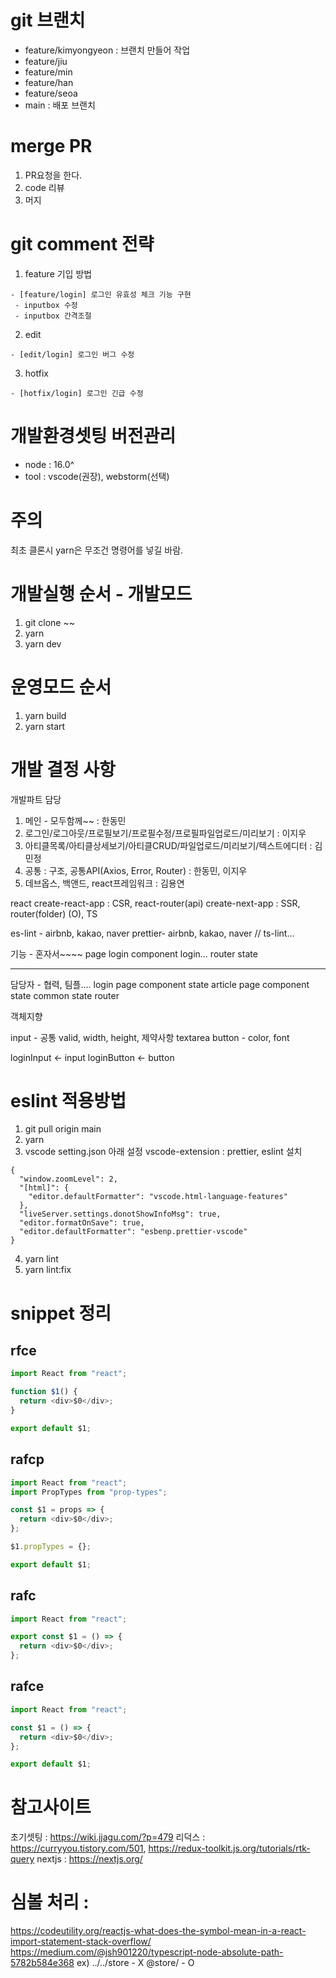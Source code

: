 # git 브랜치

- feature/kimyongyeon : 브랜치 만들어 작업
- feature/jiu
- feature/min
- feature/han
- feature/seoa
- main : 배포 브랜치

# merge PR

1. PR요청을 한다.
2. code 리뷰
3. 머지

# git comment 전략

1. feature 기입 방법

```
- [feature/login] 로그인 유효성 체크 기능 구현
 - inputbox 수정
 - inputbox 간격조절
```

2. edit

```
- [edit/login] 로그인 버그 수정
```

3. hotfix

```
- [hotfix/login] 로그인 긴급 수정
```

# 개발환경셋팅 버전관리

- node : 16.0^
- tool : vscode(권장), webstorm(선택)

# 주의

최초 클론시 yarn은 무조건 명령어를 넣길 바람.

# 개발실행 순서 - 개발모드

1. git clone ~~
2. yarn
3. yarn dev

# 운영모드 순서

1. yarn build
2. yarn start

# 개발 결정 사항

개발파트 담당

1. 메인 - 모두함께~~ : 한동민
2. 로그인/로그아웃/프로필보기/프로필수정/프로필파일업로드/미리보기 : 이지우
3. 아티클목록/아티클상세보기/아티클CRUD/파일업로드/미리보기/텍스트에디터 : 김민정
4. 공통 : 구조, 공통API(Axios, Error, Router) : 한동민, 이지우
5. 데브옵스, 백앤드, react프레임워크 : 김용연

react create-react-app : CSR, react-router(api) create-next-app : SSR, router(folder) (O), TS

es-lint - airbnb, kakao, naver prettier- airbnb, kakao, naver // ts-lint...

기능 - 혼자서~~~~ page login component login... router state

---

담당자 - 협력, 팀플.... login page component state article page component state common state router

객체지향

input - 공통 valid, width, height, 제약사항 textarea button - color, font

loginInput <- input loginButton <- button

# eslint 적용방법

1. git pull origin main
2. yarn
3. vscode setting.json 아래 설정
   vscode-extension : prettier, eslint 설치

```
{
  "window.zoomLevel": 2,
  "[html]": {
    "editor.defaultFormatter": "vscode.html-language-features"
  },
  "liveServer.settings.donotShowInfoMsg": true,
  "editor.formatOnSave": true,
  "editor.defaultFormatter": "esbenp.prettier-vscode"
}

```

4. yarn lint
5. yarn lint:fix

# snippet 정리

## rfce

```typescript
import React from "react";

function $1() {
  return <div>$0</div>;
}

export default $1;
```

## rafcp

```typescript
import React from "react";
import PropTypes from "prop-types";

const $1 = props => {
  return <div>$0</div>;
};

$1.propTypes = {};

export default $1;
```

## rafc

```typescript
import React from "react";

export const $1 = () => {
  return <div>$0</div>;
};
```

## rafce

```typescript
import React from "react";

const $1 = () => {
  return <div>$0</div>;
};

export default $1;
```
# 참고사이트
초기셋팅 : https://wiki.jjagu.com/?p=479
리덕스 : https://curryyou.tistory.com/501, https://redux-toolkit.js.org/tutorials/rtk-query
nextjs : https://nextjs.org/

# 심볼 처리 :
https://codeutility.org/reactjs-what-does-the-symbol-mean-in-a-react-import-statement-stack-overflow/
https://medium.com/@jsh901220/typescript-node-absolute-path-5782b584e368
ex)
../../store - X
@store/ - O